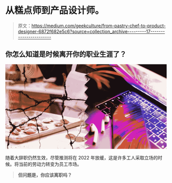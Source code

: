 # 从糕点师到产品设计师。

> 原文：<https://medium.com/geekculture/from-pastry-chef-to-product-designer-6872f682e5c6?source=collection_archive---------17----------------------->

## 你怎么知道是时候离开你的职业生涯了？

![](img/60bec85abc477dd1339babd38863ccaf.png)

随着大辞职仍然生效，尽管推测将在 2022 年放缓，这是许多工人采取立场的时候。将当前的劳动力转变为员工市场。

> **但问题是，你应该离职吗？**